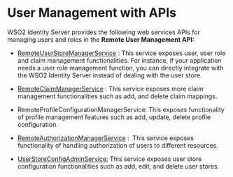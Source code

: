# User Management with APIs

WSO2 Identity Server provides the following web services APIs for
managing users and roles in the **Remote User Management API:**

-   [RemoteUserStoreManagerService](../../apis/manage-users-and-roles-with-apis)
    : This service exposes user, user role and claim management
    functionalities. For instance, if your application needs a user role
    management function, you can directly integrate with the WSO2
    Identity Server instead of dealing with the user store.  
      
-   [RemoteClaimManagerService](../../apis/manage-claims-with-apis) : This
    service exposes more claim management functionalities such as add,
    and delete claim mappings.  
      
-   RemoteProfileConfigurationManagerService: This exposes functionality
    of profile management features such as add, update, delete profile
    configuration.  
-   [RemoteAuthorizationManagerService](../../apis/manage-users-and-roles-with-apis)
    :  This service exposes functionality of handling authorization of
    users to different resources.  
      
-   [UserStoreConfigAdminService:](../../apis/manage-user-stores-with-apis)
    This service exposes user store configuration functionalities such
    as add, edit, and delete user stores.  
      

  
